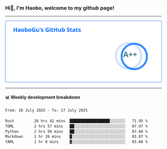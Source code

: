 <!--<h2 align="center"> Hi👋, I'm Haobo, welcome to my github page! </h2>-->
### Hi👋, I'm Haobo, welcome to my github page!
-------

<img href="https://github.com/HaoboGu" src="assets/stats.svg" alt="github stats" /> 

-------

#### 📊 **Weekly development breakdown**
<!--START_SECTION:waka-->

```txt
From: 10 July 2025 - To: 17 July 2025

Rust         26 hrs 42 mins  ██████████████████░░░░░░░   71.95 %
TOML         2 hrs 57 mins   ██░░░░░░░░░░░░░░░░░░░░░░░   07.97 %
Python       2 hrs 50 mins   ██░░░░░░░░░░░░░░░░░░░░░░░   07.66 %
Markdown     1 hr 26 mins    █░░░░░░░░░░░░░░░░░░░░░░░░   03.87 %
YAML         1 hr 8 mins     ▓░░░░░░░░░░░░░░░░░░░░░░░░   03.06 %
```

<!--END_SECTION:waka-->
<!--
backup url: https://github-readme-status-dusky-ten.vercel.app/api?username=HaoboGu&count_private=true&show_icons=true&theme=transparent&border_color=2f80ed
-->
<!--
**HaoboGu/HaoboGu** is a ✨ _special_ ✨ repository because its `README.md` (this file) appears on your GitHub profile.

Here are some ideas to get you started:

- 🔭 I’m currently working on AI-assisted programming tools
- 🌱 I’m currently learning ...
- 👯 I’m looking to collaborate on ...
- 🤔 I’m looking for help with ...
- 💬 Ask me about ...
- 📫 How to reach me: ...
- 😄 Pronouns: ...
- ⚡ Fun fact: ...
-->
